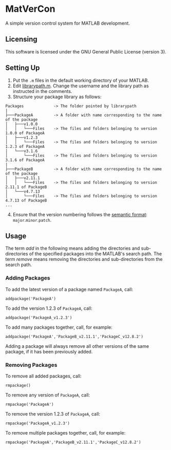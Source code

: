 # MatVerCon
A simple version control system for MATLAB development.

## Licensing
This software is licensed under the GNU General Public License (version 3).

## Setting Up
1. Put the `.m` files in the default working directory of your MATLAB.
2. Edit [librarypath.m](/librarypath.m). Change the username and the library path as instructed in the comments.
3. Structure your package library as follows:

```
Packages             -> The folder pointed by librarypath
|
├───PackageA         -> A folder with name corresponding to the name of the package
│   ├───v1.0.0
│   │   └───Files    -> The files and folders belonging to version 1.0.0 of PackageA
│   ├───v1.2.3
│   │   └───Files    -> The files and folders belonging to version 1.2.3 of PackageA
│   └───v3.1.6
│       └───Files    -> The files and folders belonging to version 3.1.6 of PackageA
|
├───PackageB         -> A folder with name corresponding to the name of the package
│   ├───v2.11.1
│   │   └───Files    -> The files and folders belonging to version 2.11.1 of PackageB
│   └───v4.7.13
│       └───Files    -> The files and folders belonging to version 4.7.13 of PackageB
...
```

4. Ensure that the version numbering follows the [semantic format](https://semver.org/): `major`.`minor`.`patch`.

## Usage
The term *add* in the following means adding the directories and sub-directories of the specified packages into the MATLAB's search path. The term *remove* means removing the directories and sub-directories from the search path.

### Adding Packages
To add the latest version of a package named `PackageA`, call:
```
addpackage('PackageA')
```

To add the version 1.2.3 of `PackageA`, call:
```
addpackage('PackageA_v1.2.3')
```

To add many packages together, call, for example:
```
addpackage('PackageA','PackageB_v2.11.1','PackageC_v12.8.2')
```

Adding a package will always remove all other versions of the same package, if it has been previously added.

### Removing Packages
To remove all added packages, call:
```
rmpackage()
```

To remove any version of `PackageA`, call:
```
rmpackage('PackageA')
```

To remove the version 1.2.3 of `PackageA`, call:
```
rmpackage('PackageA_v1.2.3')
```

To remove multiple packages together, call, for example:
```
rmpackage('PackageA','PackageB_v2.11.1','PackageC_v12.8.2')
```
